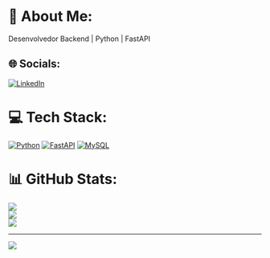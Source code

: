 # 💫 About Me:
Desenvolvedor Backend | Python | FastAPI


## 🌐 Socials:
[![LinkedIn](https://img.shields.io/badge/LinkedIn-%230077B5.svg?logo=linkedin&logoColor=white)](https://linkedin.com/in/cmagnosb)

# 💻 Tech Stack:
[![Python](https://img.shields.io/badge/python-3670A0?style=for-the-badge&logo=python&logoColor=ffdd54)](https://www.python.org/) [![FastAPI](https://img.shields.io/badge/FastAPI-005571?style=for-the-badge&logo=fastapi)](https://fastapi.tiangolo.com/) [![MySQL](https://img.shields.io/badge/mysql-%2300000f.svg?style=for-the-badge&logo=mysql&logoColor=white)](https://www.mysql.com/)
# 📊 GitHub Stats:
![](https://github-readme-stats.vercel.app/api?username=charlesbrito&theme=dark&hide_border=true&include_all_commits=false&count_private=false)<br/>
![](https://github-readme-streak-stats.herokuapp.com/?user=charlesbrito&theme=dark&hide_border=true)<br/>
![](https://github-readme-stats.vercel.app/api/top-langs/?username=charlesbrito&theme=dark&hide_border=true&include_all_commits=false&count_private=false&layout=compact)

---
[![](https://visitcount.itsvg.in/api?id=charlesbrito&icon=0&color=0)](https://visitcount.itsvg.in)

<!-- Proudly created with GPRM ( https://gprm.itsvg.in ) -->
